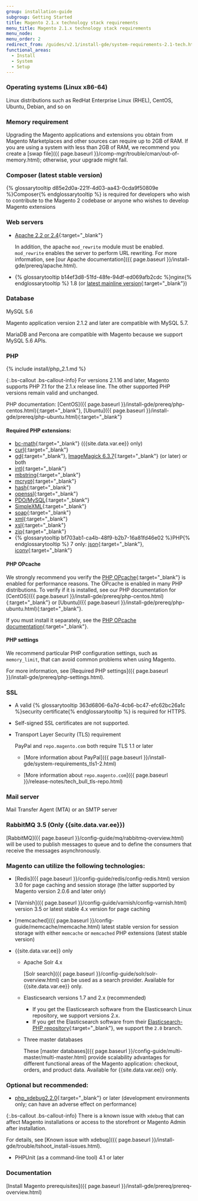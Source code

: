 ```yaml
---
group: installation-guide
subgroup: Getting Started
title: Magento 2.1.x technology stack requirements
menu_title: Magento 2.1.x technology stack requirements
menu_node:
menu_order: 2
redirect_from: /guides/v2.1/install-gde/system-requirements-2.1-tech.html
functional_areas:
  - Install
  - System
  - Setup
---
```


### Operating systems (Linux x86-64)

Linux distributions such as RedHat Enterprise Linux (RHEL), CentOS, Ubuntu, Debian, and so on

### Memory requirement

Upgrading the Magento applications and extensions you obtain from Magento Marketplaces and other sources can require up to 2GB of RAM. If you are using a system with less than 2GB of RAM, we recommend you create a [swap file]({{ page.baseurl }}/comp-mgr/trouble/cman/out-of-memory.html); otherwise, your upgrade might fail.

### Composer (latest stable version)

{% glossarytooltip d85e2d0a-221f-4d03-aa43-0cda9f50809e %}Composer{% endglossarytooltip %} is required for developers who wish to contribute to the Magento 2 codebase or anyone who wishes to develop Magento extensions

### Web servers

*   [Apache 2.2 or 2.4](http://httpd.apache.org/download.cgi){:target="_blank"}

	In addition, the apache `mod_rewrite` module must be enabled. `mod_rewrite` enables the server to perform URL rewriting. For more information, see [our Apache documentation]({{ page.baseurl }}/install-gde/prereq/apache.html).
*	{% glossarytooltip b14ef3d8-51fd-48fe-94df-ed069afb2cdc %}nginx{% endglossarytooltip %} 1.8 (or [latest mainline version](http://nginx.org/en/linux_packages.html#mainline){:target="_blank"})

### Database

MySQL 5.6

Magento application version 2.1.2 and later are compatible with MySQL 5.7.

MariaDB and Percona are compatible with Magento because we support MySQL 5.6 APIs.

### PHP

{% include install/php_2.1.md %}

{:.bs-callout .bs-callout-info}
For versions 2.1.16 and later, Magento supports PHP 7.1 for the 2.1.x release line. The other supported PHP versions remain valid and unchanged.

PHP documentation: [CentOS]({{ page.baseurl }}/install-gde/prereq/php-centos.html){:target="_blank"}, [Ubuntu]({{ page.baseurl }}/install-gde/prereq/php-ubuntu.html){:target="_blank"}

#### Required PHP extensions:

*   [bc-math](http://php.net/manual/en/book.bc.php){:target="_blank"} ({{site.data.var.ee}} only)
*   [curl](http://php.net/manual/en/book.curl.php){:target="_blank"}
*   [gd](http://php.net/manual/en/book.image.php){:target="_blank"}, [ImageMagick 6.3.7](http://php.net/manual/en/book.imagick.php){:target="_blank"} (or later) or both
*   [intl](http://php.net/manual/en/book.intl.php){:target="_blank"}
*   [mbstring](http://php.net/manual/en/book.mbstring.php){:target="_blank"}
*   [mcrypt](http://php.net/manual/en/book.mcrypt.php){:target="_blank"}
*   [hash](http://php.net/manual/en/book.hash.php){:target="_blank"}
*   [openssl](http://php.net/manual/en/book.openssl.php){:target="_blank"}
*   [PDO/MySQL](http://php.net/manual/en/ref.pdo-mysql.php){:target="_blank"}
*   [SimpleXML](http://php.net/manual/en/book.simplexml.php){:target="_blank"}
*   [soap](http://php.net/manual/en/book.soap.php){:target="_blank"}
*   [xml](http://php.net/manual/en/book.xml.php){:target="_blank"}
*   [xsl](http://php.net/manual/en/book.xsl.php){:target="_blank"}
*   [zip](http://php.net/manual/en/book.zip.php){:target="_blank"}
*	{% glossarytooltip bf703ab1-ca4b-48f9-b2b7-16a81fd46e02 %}PHP{% endglossarytooltip %} 7 only: [json](http://php.net/manual/en/book.json.php){:target="_blank"}, [iconv](http://php.net/manual/en/book.iconv.php){:target="_blank"}

#### PHP OPcache

We strongly recommend you verify the [PHP OPcache](http://php.net/manual/en/intro.opcache.php){:target="_blank"} is enabled for performance reasons. The OPcache is enabled in many PHP distributions. To verify if it is installed, see our PHP documentation for [CentOS]({{ page.baseurl }}/install-gde/prereq/php-centos.html){:target="_blank"} or [Ubuntu]({{ page.baseurl }}/install-gde/prereq/php-ubuntu.html){:target="_blank"}.

If you must install it separately, see the [PHP OPcache documentation](http://php.net/manual/en/opcache.setup.php){:target="_blank"}.

#### PHP settings

We recommend particular PHP configuration settings, such as `memory_limit`, that can avoid common problems when using Magento.

For more information, see [Required PHP settings]({{ page.baseurl }}/install-gde/prereq/php-settings.html).

### SSL

*	A valid {% glossarytooltip 363d6806-6a7d-4cb6-bc47-efc62bc26a1c %}security certificate{% endglossarytooltip %} is required for HTTPS.
*	Self-signed SSL certificates are not supported.
*	Transport Layer Security (TLS) requirement

	PayPal and `repo.magento.com` both require TLS 1.1 or later

	*	[More information about PayPal]({{ page.baseurl }}/install-gde/system-requirements_tls1-2.html)

	*	[More information about `repo.magento.com`]({{ page.baseurl }}/release-notes/tech_bull_tls-repo.html)

### Mail server

Mail Transfer Agent (MTA) or an SMTP server

### RabbitMQ 3.5 (Only {{site.data.var.ee}})
[RabbitMQ]({{ page.baseurl }}/config-guide/mq/rabbitmq-overview.html) will be used to publish messages to queue and to define the consumers that receive the messages asynchronously.

### Magento can utilize the following technologies:

*	[Redis]({{ page.baseurl }}/config-guide/redis/config-redis.html) version 3.0 for page caching and session storage (the latter supported by Magento version 2.0.6 and later only)
*	[Varnish]({{ page.baseurl }}/config-guide/varnish/config-varnish.html) version 3.5 or latest stable 4.x version for page caching
*	[memcached]({{ page.baseurl }}/config-guide/memcache/memcache.html) latest stable version for session storage with either `memcache` or `memcached` PHP extensions (latest stable version)

*	{{site.data.var.ee}} only

	*   Apache Solr 4.x

    	[Solr search]({{ page.baseurl }}/config-guide/solr/solr-overview.html) can be used as a search provider. Available for {{site.data.var.ee}} only.

    *	Elasticsearch versions 1.7 and 2.x (recommended)

		*	If you get the Elasticsearch software from the Elasticsearch Linux repository, we support versions 2.x.
		*	If you get the Elasticsearch software from their [Elasticsearch-PHP repository](https://github.com/elastic/elasticsearch-php){:target="_blank"}, we support the `2.0` branch.

	*	Three master databases

		These [master databases]({{ page.baseurl }}/config-guide/multi-master/multi-master.html) provide scalability advantages for different functional areas of the Magento application: checkout, orders, and product data. Available for {{site.data.var.ee}} only.

### Optional but recommended:

*	[php_xdebug2.2.0](http://xdebug.org/download.php){:target="_blank"} or later (development environments only; can have an adverse effect on performance)

{:.bs-callout .bs-callout-info}
There is a known issue with <code>xdebug</code> that can affect Magento installations or access to the storefront or Magento Admin after installation.

For details, see [Known issue with xdebug]({{ page.baseurl }}/install-gde/trouble/tshoot_install-issues.html).

*	PHPUnit (as a command-line tool) 4.1 or later

### Documentation

[Install Magento prerequisites]({{ page.baseurl }}/install-gde/prereq/prereq-overview.html)
